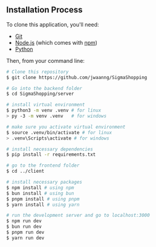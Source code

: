 ## Installation Process

To clone this application, you'll need:

- [Git](https://git-scm.com)
- [Node.js](https://nodejs.org/en/download/) (which comes with [npm](http://npmjs.com))
- [Python](https://www.python.org/downloads/)

Then, from your command line:

```bash
# Clone this repository
$ git clone https://github.com/jwaanng/SigmaShopping

# Go into the backend folder
$ cd SigmaShopping/server

# install virtual environment
$ python3 -m venv .venv # for linux
> py -3 -m venv .venv   # for windows

# make sure you activate virtual environment
$ source .venv/bin/activate # for linux
> .venv\Scripts\activate # for windows

# install necessary dependencies
$ pip install -r requirements.txt

# go to the frontend folder
$ cd ../client

# install necessary packages
$ npm install # using npm
$ bun install # using bun
$ pnpm install # using pnpm
$ yarn install # using yarn

# run the development server and go to localhost:3000
$ npm run dev
$ bun run dev
$ pnpm run dev
$ yarn run dev
```

